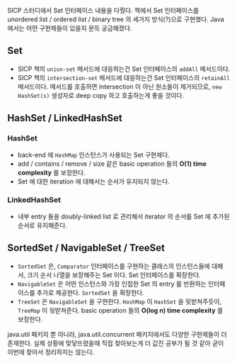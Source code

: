 SICP 스터디에서 Set 인터페이스 내용을 다뤘다. 책에서 Set 인터페이스를 unordered list / ordered list / binary tree 의 세가지 방식(?)으로 구현했다. Java 에서는 어떤 구현체들이 있을지 문득 궁금해졌다.

## Set

* SICP 책의 `union-set` 메서드에 대응하는건 Set 인터페이스의 `addAll` 메서드이다.
* SICP 책의 `intersection-set` 메서드에 대응하는건 Set 인터페이스의 `retainAll` 메서드이다. 메서드를 호출하면 intersection 이 아닌 원소들이 제거되므로, `new HashSet(s)` 생성자로 deep copy 하고 호출하는게 좋을 것이다.

## HashSet / LinkedHashSet

### HashSet

* back-end 에 `HashMap` 인스턴스가 사용되는 Set 구현체다.
* add / contains / remove / size 같은 basic operation 들의 **O(1) time complexity** 를 보장한다.
* Set 에 대한 iteration 에 대해서는 순서가 유지되지 않는다.

### LinkedHashSet

* 내부 entry 들을 doubly-linked list 로 관리해서 iterator 의 순서를 Set 에 추가된 순서로 유지해준다.

## SortedSet / NavigableSet / TreeSet

* `SortedSet` 은, `Comparator` 인터페이스를 구현하는 클래스의 인스턴스들에 대해서, 크기 순서 나열을 보장해주는 Set 이다. Set 인터페이스를 확장한다.
* `NavigableSet` 은 어떤 인스턴스와 가장 인접한 Set 의 entry 를 반환하는 인터페이스를 추가로 제공한다. `SortedSet` 을 확장한다.
* `TreeSet` 은 `NavigableSet` 을 구현한다. `HashMap` 이 `HashSet` 을 뒷받쳐주듯이, `TreeMap` 이 뒷받쳐준다. basic operation 들의 **O(log n) time complexity** 를 보장한다.

java.util 패키지 뿐 아니라, java.util.concurrent 패키지에서도 다양한 구현체들이 더 존재한다. 실제 상황에 맞닿뜨렸을때 직접 찾아보는게 더 값진 공부가 될 것 같아 굳이 이번에 찾아서 정리하지는 않는다.